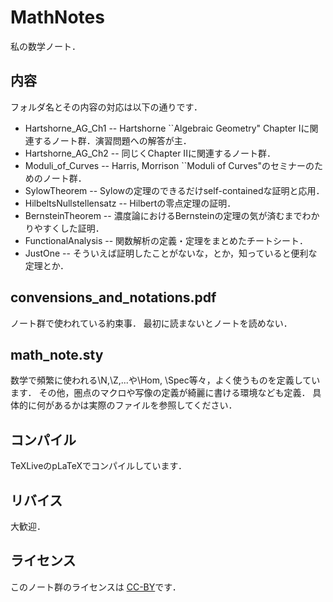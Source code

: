 MathNotes
===========
私の数学ノート．

内容
------
フォルダ名とその内容の対応は以下の通りです．

* Hartshorne_AG_Ch1 -- Hartshorne ``Algebraic Geometry" Chapter Iに関連するノート群．演習問題への解答が主．
* Hartshorne_AG_Ch2 -- 同じくChapter IIに関連するノート群．
* Moduli_of_Curves -- Harris, Morrison ``Moduli of Curves"のセミナーのためのノート群．
* SylowTheorem -- Sylowの定理のできるだけself-containedな証明と応用．
* HilbeltsNullstellensatz -- Hilbertの零点定理の証明．
* BernsteinTheorem -- 濃度論におけるBernsteinの定理の気が済むまでわかりやすくした証明．
* FunctionalAnalysis -- 関数解析の定義・定理をまとめたチートシート．
* JustOne -- そういえば証明したことがないな，とか，知っていると便利な定理とか．

convensions_and_notations.pdf
--------------------------------
ノート群で使われている約束事．
最初に読まないとノートを読めない．

math_note.sty
---------------
数学で頻繁に使われる\N,\Z,...や\Hom, \Spec等々，よく使うものを定義しています．
その他，圏点のマクロや写像の定義が綺麗に書ける環境なども定義．
具体的に何があるかは実際のファイルを参照してください．

コンパイル
------------
TeXLiveのpLaTeXでコンパイルしています．

リバイス
---------
大歓迎．

ライセンス
-----------
このノート群のライセンスは
[CC-BY](https://creativecommons.org/licenses/by/4.0/deed.ja)です．
